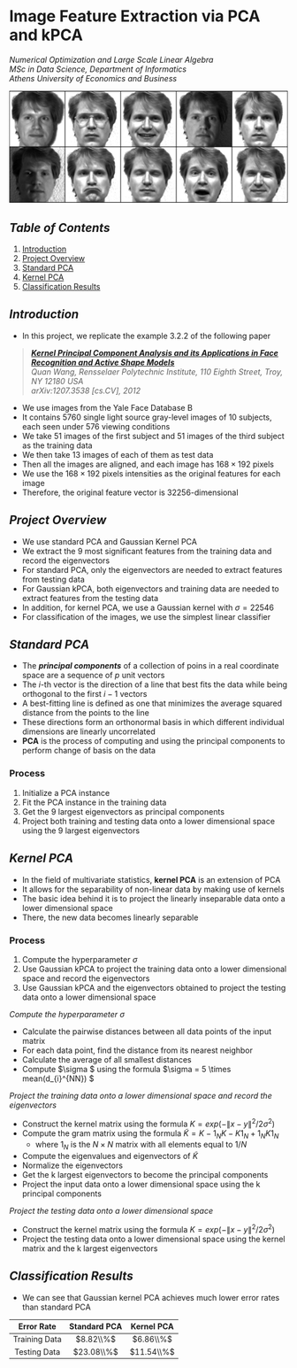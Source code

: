 # Image Feature Extraction via PCA and kPCA

*Numerical Optimization and Large Scale Linear Algebra*  
*MSc in Data Science, Department of Informatics*  
*Athens University of Economics and Business*

![yale face database](./images/banner.jpg)

## *Table of Contents*

1. [Introduction](#introduction)
2. [Project Overview](#project-overview)
3. [Standard PCA](#standard-pca)
4. [Kernel PCA](#kernel-pca)
5. [Classification Results](#classification-results)

## *Introduction*

- In this project, we replicate the example 3.2.2 of the following paper

> ***[Kernel Principal Component Analysis and its Applications in Face Recognition and Active Shape Models](https://github.com/sapaladas/image_feature_extraction_via_pca_kpca/blob/main/kernel_principal_component_analysis.pdf)***  
> *Quan Wang, Rensselaer Polytechnic Institute, 110 Eighth Street, Troy, NY 12180 USA*  
> *arXiv:1207.3538 \[cs.CV\], 2012*

- We use images from the Yale Face Database B
- It contains 5760 single light source gray-level images of 10 subjects, each seen under 576 viewing conditions
- We take 51 images of the first subject and 51 images of the third subject as the training data
- We then take 13 images of each of them as test data
- Then all the images are aligned, and each image has $168 \times 192$ pixels
- We use the $168 \times 192$ pixels intensities as the original features for each image
- Therefore, the original feature vector is $32256$-dimensional

## *Project Overview*

- We use standard PCA and Gaussian Kernel PCA
- We extract the 9 most significant features from the training data and record the eigenvectors
- For standard PCA, only the eigenvectors are needed to extract features from testing data
- For Gaussian kPCA, both eigenvectors and training data are needed to extract features from the testing data
- In addition, for kernel PCA, we use a Gaussian kernel with $\sigma = 22546$
- For classification of the images, we use the simplest linear classifier

## *Standard PCA*

- The ***principal components*** of a collection of poins in a real coordinate space are a sequence of $p$ unit vectors
- The $i$-th vector is the direction of a line that best fits the data while being orthogonal to the first $i-1$ vectors
- A best-fitting line is defined as one that minimizes the average squared distance from the points to the line
- These directions form an orthonormal basis in which different individual dimensions are linearly uncorrelated
- **PCA** is the process of computing and using the principal components to perform change of basis on the data

### Process

1. Initialize a PCA instance 
2. Fit the PCA instance in the training data
3. Get the 9 largest eigenvectors as principal components
4. Project both training and testing data onto a lower dimensional space using the 9 largest eigenvectors

## *Kernel PCA*

- In the field of multivariate statistics, **kernel PCA** is an extension of PCA
- It allows for the separability of non-linear data by making use of kernels
- The basic idea behind it is to project the linearly inseparable data onto a lower dimensional space
- There, the new data becomes linearly separable

### Process

1. Compute the hyperparameter $\sigma$
2. Use Gaussian kPCA to project the training data onto a lower dimensional space and record the eigenvectors
3. Use Gaussian kPCA and the eigenvectors obtained to project the testing data onto a lower dimensional space

*Compute the hyperparameter* $\sigma$

- Calculate the pairwise distances between all data points of the input matrix
- For each data point, find the distance from its nearest neighbor
- Calculate the average of all smallest distances
- Compute  $\sigma $ using the formula  $\sigma = 5 \times mean(d_{i}^{NN}) $

*Project the training data onto a lower dimensional space and record the eigenvectors*

- Construct the kernel matrix using the formula $K = exp(-\| x - y \|^{2} / 2 \sigma^{2})$
- Compute the gram matrix using the formula $\tilde{K} = K - 1_{N}K - K1_{N} + 1_{N}K1_{N}$
  - where $1_{N}$ is the $N \times N$ matrix with all elements equal to $1/N$
- Compute the eigenvalues and eigenvectors of $\tilde{K}$
- Normalize the eigenvectors
- Get the k largest eigenvectors to become the principal components
- Project the input data onto a lower dimensional space using the k principal components

*Project the testing data onto a lower dimensional space*

- Construct the kernel matrix using the formula $K = exp(-\| x - y \|^{2} / 2 \sigma^{2})$
- Project the testing data onto a lower dimensional space using the kernel matrix and the k largest eigenvectors

## *Classification Results*

- We can see that Gaussian kernel PCA achieves much lower error rates than standard PCA

| Error Rate | Standard PCA | Kernel PCA |
| :--------: | :----------: | :--------: |
| Training Data | $8.82\\%$ | $6.86\\%$ |
| Testing Data | $23.08\\%$ | $11.54\\%$ |
